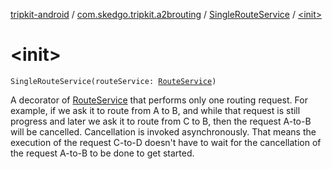 [tripkit-android](../../index.md) / [com.skedgo.tripkit.a2brouting](../index.md) / [SingleRouteService](index.md) / [&lt;init&gt;](./-init-.md)

# &lt;init&gt;

`SingleRouteService(routeService: `[`RouteService`](../-route-service/index.md)`)`

A decorator of [RouteService](../-route-service/index.md) that performs only one routing request.
For example, if we ask it to route from A to B, and while that request
is still progress and later we ask it to route from C to B,
then the request A-to-B will be cancelled.
Cancellation is invoked asynchronously. That means the execution
of the request C-to-D doesn't have to wait for
the cancellation of the request A-to-B to be done to get started.

